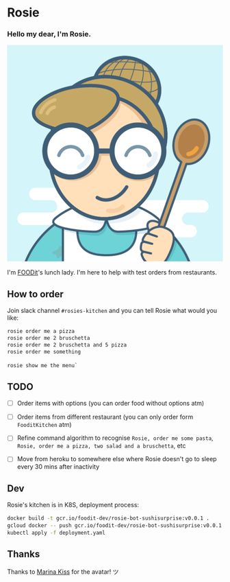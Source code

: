 # Rosie

### Hello my dear, I'm Rosie.

![Rosie](https://github.com/ksgy/rosie-bot/raw/master/assets/images/rosie-avatar.png)

I'm [FOODit](https://github.com/foodit)'s lunch lady. I'm here to help with test orders from restaurants.

## How to order

Join slack channel `#rosies-kitchen` and you can tell Rosie what would you like:

```
rosie order me a pizza 
rosie order me 2 bruschetta 
rosie order me 2 bruschetta and 5 pizza 
rosie order me something

rosie show me the menu`
```

## TODO

- [ ] Order items with options (you can order food without options atm)
- [ ] Order items from different restaurant (you can only order form `FooditKitchen` atm)
- [ ] Refine command algorithm to recognise `Rosie, order me some pasta`, `Rosie, order me a pizza, two salad and a bruschetta`, etc
- [ ] Move from heroku to somewhere else where Rosie doesn't go to sleep every 30 mins after inactivity


## Dev
Rosie's kitchen is in K8S, deployment process:

```bash
docker build -t gcr.io/foodit-dev/rosie-bot-sushisurprise:v0.0.1 .
gcloud docker -- push gcr.io/foodit-dev/rosie-bot-sushisurprise:v0.0.1
kubectl apply -f deployment.yaml
```

## Thanks
Thanks to [Marina Kiss](mailto:hello@marinakiss.com) for the avatar! ツ
